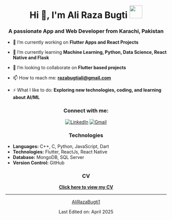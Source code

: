 <h1 align="center">Hi 👋, I'm Ali Raza Bugti <img height="40" src="https://emoji.gg/assets/emoji/7333-parrotdance.gif"></h1>
<h3 align="center">A passionate App and Web Developer from Karachi, Pakistan</h3>

<ul>
<li>
<p>🔭 I’m currently working on <strong>Flutter Apps and React Projects</strong></p>
</li>
<li>
<p>🌱 I’m currently learning <strong>Machine Learning, Python, Data Science, React Native and Flask</strong></p>
</li>
<li>
<p>👯 I’m looking to collaborate on <strong>Flutter based projects</strong></p>
</li>
<li>
<p>📫 How to reach me: <strong><a href="mailto:razabugtiali@gmail.com">razabugtiali@gmail.com</a></strong></p>
</li>
<li>
<p>⚡ What I like to do: <strong>Exploring new technologies, coding, and learning about AI/ML</strong></p>
</li>
</ul>

<h3 align="center">Connect with me:</h3>
<div align="center">
<p><a href="https://www.linkedin.com/in/ali-raza-bugti-42965a237/"><img src="https://img.shields.io/badge/LinkedIn-0077B5?style=for-the-badge&amp;logo=linkedin&amp;logoColor=white" alt="LinkedIn"></a>
<a href="mailto:razabugtiali@gmail.com"><img src="https://img.shields.io/badge/Gmail-D14836?style=for-the-badge&amp;logo=gmail&amp;logoColor=white" alt="Gmail"></a></p>
</div>

<h3 align="center">Technologies</h3>
<ul>
  <li><strong>Languages:</strong> C++, C, Python, JavaScript, Dart</li>
  <li><strong>Technologies:</strong> Flutter, ReactJs, React Native</li>
  <li><strong>Database:</strong> MongoDB, SQL Server</li>
  <li><strong>Version Control:</strong> GitHub</li>
</ul>

<h3 align="center">CV</h3>
<p align="center">
  <a href="https://drive.google.com/drive/u/0/folders/1B8priGxtBDWcK-EnsYmnxwZ9iVwtGndk" target="_blank">
    <strong>Click here to view my CV</strong>
  </a>
</p>

<hr>
<p align="center"><a href="https://github.com/alirazabugti1">AliRazaBugti1</a></p>
<p align="center">Last Edited on: April 2025</p>
